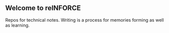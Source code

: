 ## Welcome to reINFORCE

Repos for technical notes. Writing is a process for memories forming as well as learning.

